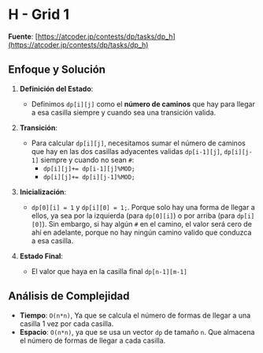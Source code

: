 # H - Grid 1
**Fuente**: [https://atcoder.jp/contests/dp/tasks/dp_h](https://atcoder.jp/contests/dp/tasks/dp_h)

## Enfoque y Solución
1. **Definición del Estado**: 
   - Definimos `dp[i][j]` como el **número de caminos** que hay para llegar a esa casilla siempre y cuando sea una transición valida.
   
2. **Transición**: 
    - Para calcular `dp[i][j]`, necesitamos sumar el número de caminos que hay en las dos casillas adyacentes validas `dp[i-1][j]`, `dp[i][j-1]` siempre y cuando no sean `#`: 
        - `dp[i][j]+= dp[i-1][j]%MOD;`
        - `dp[i][j]+= dp[i][j-1]%MOD;`

3. **Inicialización**:
   - `dp[0][i] = 1` y `dp[i][0] = 1;`. Porque solo hay una forma de llegar a ellos, ya sea por la izquierda (para `dp[0][i]`) o por arriba (para `dp[i][0]`). Sin embargo, si hay algún `#` en el camino, el valor será cero de ahí en adelante, porque no hay ningún camino valido que conduzca a esa casilla. 

4. **Estado Final**: 
   - El valor que haya en la casilla final `dp[n-1][m-1]`

## Análisis de Complejidad
- **Tiempo**: `O(n*n)`, Ya que se calcula el número de formas de llegar a una casilla 1 vez por cada casilla.
- **Espacio**: `O(n*n)`, ya que se usa un vector `dp` de tamaño `n`. Que almacena el número de formas de llegar a cada casilla.


